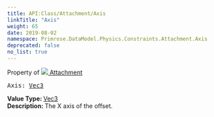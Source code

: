 ```yaml
---
title: API:Class/Attachment/Axis
linkTitle: "Axis"
weight: 65
date: 2019-08-02
namespace: Primrose.DataModel.Physics.Constraints.Attachment.Axis
deprecated: false
no_list: true
---
```

Property of <a href="/docs/api-reference/Class/Attachment"><img src="/icons/silk/socket.png"/>&nbsp;Attachment</a>
<pre class="method-declaration">
Axis: <a class="type" href="/docs/api-reference/DataType/Vec3">Vec3</a></pre>
<b>Value Type: </b>
<a class="type" href="/docs/api-reference/DataType/Vec3">Vec3</a>
<br/>
<b>Description: </b>
The X axis of the offset.

